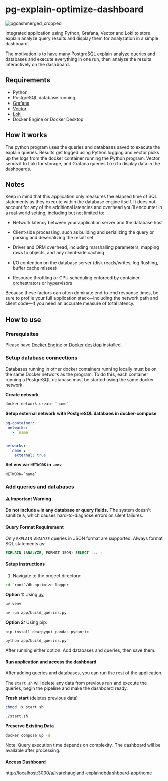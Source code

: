 # pg-explain-optimize-dashboard

![pgdashmerged_cropped](https://github.com/user-attachments/assets/b6a6a156-fd4b-4169-9ccf-c1b7bad570a9)


Integrated application using Python, Grafana, Vector and Loki to store explain analyze query results
and display them for analyzation in a simple dashboard.

The motivation is to have many PostgreSQL explain analyze queries and databases and execute everything in one run, then analyze
the results interactively on the dashboard.

## Requirements

 - Python
 - PostgreSQL database running
 - [Grafana](https://grafana.com/docs/grafana/latest/)
 - [Vector](https://vector.dev/)
 - [Loki](https://grafana.com/docs/loki/latest/)
 - Docker Engine or Docker Desktop

## How it works

The python program uses the queries and databases saved to execute the explain queries. Results get logged using
Python logging and vector picks up the logs from the docker container running the Python program. Vector sends
it to Loki for storage, and Grafana queries Loki to display data in the dashboards.

## Notes

Keep in mind that this application only measures the elapsed time of SQL statements as they execute within the database engine itself. It does not account for any of the additional latencies and overhead you’ll encounter in a real‐world setting, including but not limited to:

- Network latency between your application server and the database host

- Client‐side processing, such as building and serializing the query or parsing and deserializing the result set

- Driver and ORM overhead, including marshalling parameters, mapping rows to objects, and any client‐side caching

- I/O contention on the database server (disk reads/writes, log flushing, buffer cache misses)

- Resource throttling or CPU scheduling enforced by container orchestrators or hypervisors

Because these factors can often dominate end‐to‐end response times, be sure to profile your full application stack—including the network path and client code—if you need an accurate measure of total latency.

## How to use

### Prerequisites

Please have [Docker Engine](https://docs.docker.com/engine/) or [Docker desktop](https://docs.docker.com/desktop/) installed.

### Setup database connections

Databases running in other docker containers running locally must be on the same Docker network as the program. To do this, each container running a PostgreSQL database must be started using the same docker network.

**Create network**

```bash
docker network create `name`
```

**Setup external network with PostgreSQL databaes in docker-compose**

```yaml
pg-container:
 networks:
   - `name`


networks:
  `name`:
    external: true
```

**Set env var `NETWORK` in `.env`**

```
NETWORK=`name`
```

### Add queries and databases

#### ⚠️ Important Warning
**Do not include `&` in any database or query fields.**
The system doesn't sanitize `&`, which causes hard-to-diagnose errors or silent failures.

#### Query Format Requirement
Only `EXPLAIN ANALYZE` queries in JSON format are supported. Always format SQL statements as:
```sql
EXPLAIN (ANALYZE, FORMAT JSON) SELECT ... ;
```


#### <a name="setup-instr"></a> Setup instructions

1. Navigate to the project directory:

```bash
cd `root`/db-optimize-logger
```


**Option 1:** Using [uv](https://docs.astral.sh/uv/getting-started/installation/#installation-methods)


```bash
uv venv

uv run app/build_queries.py
```

**Option 2:** Using pip:

```bash
pip install dearpygui pandas pydantic

python app/build_queries.py`

```

After running either option:
Add databases and queries, then save them.


#### Run application and access the dashboard

After adding queries and databases, you can run the rest of the application.

The `start.sh` will delete any data from previous run and execute the queries, begin the pipeline and make the dashboard ready.


**Fresh start** (deletes previous data)

```bash
chmod +x start.sh

./start.sh
```

**Preserve Existing Data**

```bash
docker compose up -d
```


Note: Query execution time depends on complexity. The dashboard will be available after processing.


#### Access Dashboard
[http://localhost:3000/a/ivarehaugland-explaindbdashboard-app/home](http://localhost:3000/a/ivarehaugland-explaindbdashboard-app/home)




